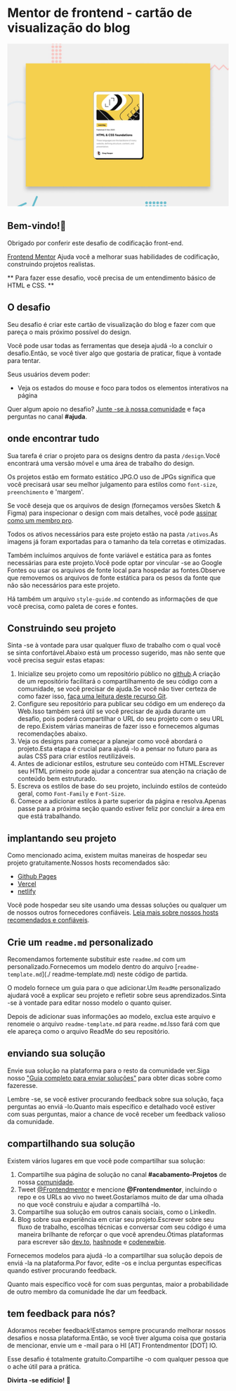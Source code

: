 # Mentor de frontend - cartão de visualização do blog

![Visualização de design para o desafio de codificação do cartão de visualização do blog](./design/desktop-preview.jpg)

## Bem-vindo!👋

Obrigado por conferir este desafio de codificação front-end.

[Frontend Mentor](https://www.frontendmentor.io) Ajuda você a melhorar suas habilidades de codificação, construindo projetos realistas.

** Para fazer esse desafio, você precisa de um entendimento básico de HTML e CSS. **

## O desafio

Seu desafio é criar este cartão de visualização do blog e fazer com que pareça o mais próximo possível do design.

Você pode usar todas as ferramentas que deseja ajudá -lo a concluir o desafio.Então, se você tiver algo que gostaria de praticar, fique à vontade para tentar.

Seus usuários devem poder:

- Veja os estados do mouse e foco para todos os elementos interativos na página

Quer algum apoio no desafio? [Junte -se à nossa comunidade](https://www.frontendmentor.io/community) e faça perguntas no canal **#ajuda**.

## onde encontrar tudo

Sua tarefa é criar o projeto para os designs dentro da pasta `/design`.Você encontrará uma versão móvel e uma área de trabalho do design.

Os projetos estão em formato estático JPG.O uso de JPGs significa que você precisará usar seu melhor julgamento para estilos como `font-size`, `preenchimento` e 'margem'.

Se você deseja que os arquivos de design (forneçamos versões Sketch & Figma) para inspecionar o design com mais detalhes, você pode [assinar como um membro pro](https://www.frontendmentor.io/pro).

Todos os ativos necessários para este projeto estão na pasta `/ativos`.As imagens já foram exportadas para o tamanho da tela corretas e otimizadas.

Também incluímos arquivos de fonte variável e estática para as fontes necessárias para este projeto.Você pode optar por vincular -se ao Google Fontes ou usar os arquivos de fonte local para hospedar as fontes.Observe que removemos os arquivos de fonte estática para os pesos da fonte que não são necessários para este projeto.

Há também um arquivo `style-guide.md` contendo as informações de que você precisa, como paleta de cores e fontes.

## Construindo seu projeto

Sinta -se à vontade para usar qualquer fluxo de trabalho com o qual você se sinta confortável.Abaixo está um processo sugerido, mas não sente que você precisa seguir estas etapas:

1. Inicialize seu projeto como um repositório público no [github](https://github.com/).A criação de um repositório facilitará o compartilhamento de seu código com a comunidade, se você precisar de ajuda.Se você não tiver certeza de como fazer isso, [faça uma leitura deste recurso Git](https://try.github.io/).
2. Configure seu repositório para publicar seu código em um endereço da Web.Isso também será útil se você precisar de ajuda durante um desafio, pois poderá compartilhar o URL do seu projeto com o seu URL de repo.Existem várias maneiras de fazer isso e fornecemos algumas recomendações abaixo.
3. Veja os designs para começar a planejar como você abordará o projeto.Esta etapa é crucial para ajudá -lo a pensar no futuro para as aulas CSS para criar estilos reutilizáveis.
4. Antes de adicionar estilos, estruture seu conteúdo com HTML.Escrever seu HTML primeiro pode ajudar a concentrar sua atenção na criação de conteúdo bem estruturado.
5. Escreva os estilos de base do seu projeto, incluindo estilos de conteúdo geral, como `Font-Family` e `Font-Size`.
6. Comece a adicionar estilos à parte superior da página e resolva.Apenas passe para a próxima seção quando estiver feliz por concluir a área em que está trabalhando.

## implantando seu projeto

Como mencionado acima, existem muitas maneiras de hospedar seu projeto gratuitamente.Nossos hosts recomendados são:

- [Github Pages](https://pages.github.com/)
- [Vercel](https://vercel.com/)
- [netlify](https://www.netlify.com/)

Você pode hospedar seu site usando uma dessas soluções ou qualquer um de nossos outros fornecedores confiáveis. [Leia mais sobre nossos hosts recomendados e confiáveis](https://medium.com/frontend-mentor/frontend-mentor-trusted-hosting-providers-bf000dfebe).

## Crie um `readme.md` personalizado

Recomendamos fortemente substituir este `readme.md` com um personalizado.Fornecemos um modelo dentro do arquivo [`readme-template.md`](./ readme-template.md) neste código de partida.

O modelo fornece um guia para o que adicionar.Um `ReadMe` personalizado ajudará você a explicar seu projeto e refletir sobre seus aprendizados.Sinta -se à vontade para editar nosso modelo o quanto quiser.

Depois de adicionar suas informações ao modelo, exclua este arquivo e renomeie o arquivo `readme-template.md` para `readme.md`.Isso fará com que ele apareça como o arquivo ReadMe do seu repositório.

## enviando sua solução

Envie sua solução na plataforma para o resto da comunidade ver.Siga nosso ["Guia completo para enviar soluções"](https://medium.com/frontend-mentor/a-complete-guide-to-submitting-solutions-on-frontend-mentor-ac6384162248) para obter dicas sobre como fazeresse.

Lembre -se, se você estiver procurando feedback sobre sua solução, faça perguntas ao enviá -lo.Quanto mais específico e detalhado você estiver com suas perguntas, maior a chance de você receber um feedback valioso da comunidade.

## compartilhando sua solução

Existem vários lugares em que você pode compartilhar sua solução:

1. Compartilhe sua página de solução no canal **#acabamento-Projetos** de nossa [comunidade](https://www.frontendmentor.io/community).
2. Tweet [@Frontendmentor](https://twitter.com/frontendmentor) e mencione **@Frontendmentor**, incluindo o repo e os URLs ao vivo no tweet.Gostaríamos muito de dar uma olhada no que você construiu e ajudar a compartilhá -lo.
3. Compartilhe sua solução em outros canais sociais, como o LinkedIn.
4. Blog sobre sua experiência em criar seu projeto.Escrever sobre seu fluxo de trabalho, escolhas técnicas e conversar com seu código é uma maneira brilhante de reforçar o que você aprendeu.Ótimas plataformas para escrever são [dev.to](https://dev.to/), [hashnode](https://hashnode.com/) e [codenewbie](https://community.codenewbie.org/).

Fornecemos modelos para ajudá -lo a compartilhar sua solução depois de enviá -la na plataforma.Por favor, edite -os e inclua perguntas específicas quando estiver procurando feedback.

Quanto mais específico você for com suas perguntas, maior a probabilidade de outro membro da comunidade lhe dar um feedback.

## tem feedback para nós?

Adoramos receber feedback!Estamos sempre procurando melhorar nossos desafios e nossa plataforma.Então, se você tiver alguma coisa que gostaria de mencionar, envie um e -mail para o HI [AT] Frontendmentor [DOT] IO.

Esse desafio é totalmente gratuito.Compartilhe -o com qualquer pessoa que o ache útil para a prática.

**Divirta -se edifício!** 🚀
